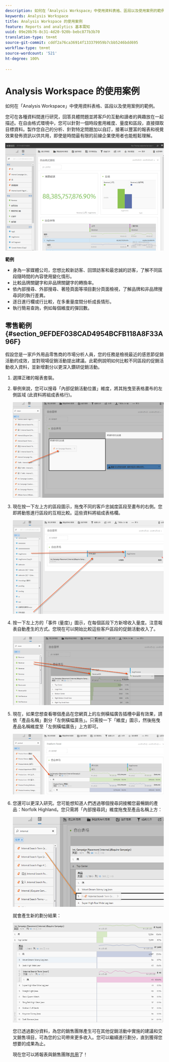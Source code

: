 ```yaml
---
description: 如何在「Analysis Workspace」中使用資料表格、區段以及使用案例的範例。
keywords: Analysis Workspace
title: Analysis Workspace 的使用案例
feature: Reports and analytics 基本需知
uuid: 09e20b76-8c31-4d20-920b-bebc877b3b70
translation-type: tm+mt
source-git-commit: cddf2a76ca36914f133379959b7cbb5246bdd695
workflow-type: tm+mt
source-wordcount: '521'
ht-degree: 100%

---
```



# Analysis Workspace 的使用案例

如何在「Analysis Workspace」中使用資料表格、區段以及使用案例的範例。

您可在各種資料間進行研究，回答具體問題並將客戶的互動和讀者的興趣放在一起描述。在自由格式環境中，您可以針對一個時段套用維度、量度和區段，直接擷取目標資料。製作您自己的分析、針對特定問題加以自訂，接著以豐富的報表和視覺效果發佈資訊以供共用，即使是時間最有限的前線企業使用者也能輕鬆理解。

![](assets/two-months-summary-project.png)

**範例**

* 身為一家媒體公司，您想比較新訪客、回頭訪客和最忠誠的訪客，了解不同區段隨時間的內容使用變化情形。
* 比較品牌關鍵字和非品牌關鍵字的轉換率。
* 依內部搜尋、外部搜尋、著陸頁面等項目劃分頁面檢視，了解品牌和非品牌搜尋詞的執行差異。
* 逐日進行欄或行比較，在多重量度間分析成長情形。
* 執行簡易查詢，例如每個維度的彈回數。

## 零售範例 {#section_9EFDEF038CAD4954BCFB118A8F33A96F}

假設您是一家戶外用品零售商的市場分析人員，您的任務是檢視最近的感恩節促銷活動的成效，並對現場促銷活動提出建議。此範例說明如何比較不同區段的促銷活動收入資料，並新增劃分以更深入鑽研促銷活動。

1. 選擇正確的報表套裝。
1. 舉例來說，您可以搜尋「內部促銷活動位置」維度，將其拖曳至表格畫布的左側區域 (此資料將組成表格行)。

   ![](assets/drag_dimension.png)

1. 現在按一下左上方的區段圖示，拖曳不同的客戶忠誠度區段至畫布的右側。您即將動態進行區段的互相比較。這些資料將組成表格欄。

   ![](assets/drag_segments.png)

1. 按一下左上方的「事件 (量度)」圖示，在每個區段下方新增收入量度。注意報表自動產生的方式。您現在可以開始比較這些客戶區段的促銷活動收入了。

   ![](assets/drag_metrics.png)

1. 現在，如果您想查看哪個產品在您網頁上的左側橫幅廣告插槽中最有效果，請依「產品名稱」劃分「左側橫幅廣告」。只需按一下「維度」圖示，然後拖曳產品名稱維度至「左側橫幅廣告」上方即可。

   ![](assets/breakdown_prodname.png)

1. 您還可以更深入研究。您可能想知道人們透過哪個搜尋詞接觸您最暢銷的產品：Norfolk Highland。您只需將「內部搜尋詞」維度拖曳至產品名稱上方：

   ![](assets/breakdown_intsearchterm.png)

   就會產生新的劃分結果：

   ![](assets/breakdown_result.png)

   您已透過劃分資料，為您的銷售團隊產生可在其他促銷活動中實施的建議和交叉銷售項目，可為您的公司帶來更多收入。您可以繼續進行劃分，直到獲得您想要的成果為止。

   現在您可以將報表與銷售團隊[共用](/help/analyze/analysis-workspace/curate-share/curate.md)了！

